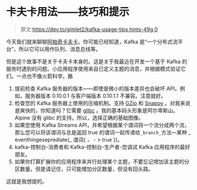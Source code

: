 # 卡夫卡用法——技巧和提示

> 原文:[https://dev.to/gimlet2/kafka-usage-tips hints-49g 0](https://dev.to/gimlet2/kafka-usage--tipshints-49g0)

今天我们就来聊聊[阿帕奇卡夫卡](https://kafka.apache.org)。你可能已经知道，Kafka 是“一个分布式流平台”，所以它可以用作队列、消息总线等。

但是这个故事不是关于卡夫卡本身的。这是关于我最近在开发一个基于 Kafka 的服务时遇到的问题。小应用程序使用来自已定义主题的消息，并根据模式验证它们。一点也不像火箭科学。酪

1.  提前检查 Kafka 服务器的版本——即使是微小的版本差异也会破坏 API。例如，服务器版本 0.10.0.1 与客户端版本 0.10.1.1 不兼容。注意就好。
2.  检查您的 Kafka 服务器上使用的压缩机制。支持 [GZip](https://www.gnu.org/software/gzip/) 和 [Snappy](https://google.github.io/snappy/) 。对我来说是爽快的，你知道吗？它需要 [glibc](https://www.gnu.org/software/libc/) 。我的基本码头形象是阿尔卑斯山。Alpine 没有 glibc 的支持。所以，选择正确的基础图像。
3.  如果您使用 Kafka Streams API，并希望根据某个谓词将一个流分成两个流，那么您可以将该谓词与总是返回 true 的谓词一起传递给`_branch_`方法—某种 _ everithingeseprediate(_ 谓词{ _，_ - > true })。
4.  kafka-控制台-消费者和 Kafka-控制台-生产者-您调试 Kafka 应用程序的最好朋友。
5.  如果你打算扩展你的应用程序来并行处理某个主题，不要忘记增加该主题的分区数量。但是请记住，只可能增加分区数量，但没有回头路。

这就是我想提的。